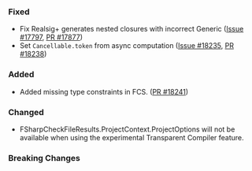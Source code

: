 ### Fixed

* Fix Realsig+ generates nested closures with incorrect Generic  ([Issue #17797](https://github.com/dotnet/fsharp/issues/17797), [PR #17877](https://github.com/dotnet/fsharp/pull/17877))
* Set `Cancellable.token` from async computation ([Issue #18235](https://github.com/dotnet/fsharp/issues/18235), [PR #18238](https://github.com/dotnet/fsharp/pull/18238))

### Added

* Added missing type constraints in FCS. ([PR #18241](https://github.com/dotnet/fsharp/pull/18241))

### Changed

* FSharpCheckFileResults.ProjectContext.ProjectOptions will not be available when using the experimental Transparent Compiler feature.

### Breaking Changes

